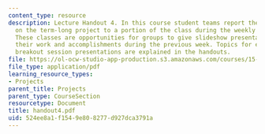 ```yaml
---
content_type: resource
description: Lecture Handout 4. In this course student teams report their progress
  on the term-long project to a portion of the class during the weekly "breakout sessions".
  These classes are opportunities for groups to give slideshow presentations explaining
  their work and accomplishments during the previous week. Topics for each of the
  breakout session presentations are explained in the handouts.
file: https://ol-ocw-studio-app-production.s3.amazonaws.com/courses/15-875-applications-of-system-dynamics-spring-2004/524ee8a1f1549e808277d927dca3791a_handout4.pdf
file_type: application/pdf
learning_resource_types:
- Projects
parent_title: Projects
parent_type: CourseSection
resourcetype: Document
title: handout4.pdf
uid: 524ee8a1-f154-9e80-8277-d927dca3791a
---
```

